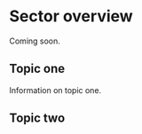 <!-- TITLE: Agriculture -->
# Sector overview
Coming soon.

## Topic one

Information on topic one.

## Topic two